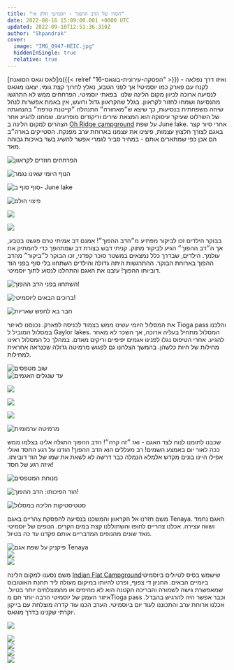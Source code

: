 ```yaml
---
title: "חסדו של הדב ההפוך - יוסמיטי חלק א׳"
date: 2022-08-16 15:09:00.001 +0000 UTC
updated: 2022-09-10T12:51:36.310Z
author: "Shpandrak"
cover:
  image: "IMG_0947-HEIC.jpg"
  hiddenInSingle: true
  relative: true
---
```


מ[לאס וגאס הסואנת]({{< relref "16-הפסקה-עירונית-בוגאס" >}}) - ואיזו דרך נפלאה לקנח עם פארק כמו יוסמיטי! אך לפני הטבע, נאלץ לחרוך קצת גומי. יצאנו מוגאס לנסיעה ארוכה לכיוון מקום הלינה שלנו  בפאתי יוסמיטי. הפרחחים ממש לא התרגשו מהנסיעה ושמחו לחזור לקראוון. בגלל שהקראוון גדול ורועש, אין באמת אפשרות לנהל שיחה משפחתית בנסיעות, כך שיצא ש״מאחורה״ התנהלה ״קייטנת טרפת״ בהנהגתה של השרלוט שעיקר עיסוקה הוא המצאת שירים וריקודים מופרעים. שמחנו להגיע אחר הצהרים למקום הלינה ב [Oh Ridge campground](https://www.recreation.gov/camping/campgrounds/232269?tab=info) על שפת June lake. אחרי סיור קצר באגם לצורך חלצוץ עצמות, פיצינו את עצמנו בארוחת ערב מפנקת. הסטייקים בארה״ב הם אכן כפי שמתארים אותם - במחיר סביר לגמרי אפשר להשיג בשר באיכות גבוהה מאד.

![](IMG_0933-HEIC.jpg "הפרחחים חוזרים לקראוון")

![](IMG_1387-HEIC.jpg "הנוף היומי שאינו נגמר")

![](IMG_1409-HEIC.jpg "סוף סוף ב- June lake")

![](IMG_0892-HEIC.jpg "פיצוי הולם")

![](IMG_0898-HEIC.jpg "")

![](IMG_0907-HEIC.jpg "")

בבוקר הילדים זכו לביקור מפתיע מ״הדב ההפוך״! אמנם דב אמיתי טרם פגשנו בטבע, אך ה״דב ההפוך״ הגיע לביקור מתוק. קניתי דבש בצורת דב שמתהפך כדי להמתיק את עולמך. הילדים, שבדרך כלל נמצאים במשטר סוכר קפדני, זכו הבוקר ל״ביקור״ מהדב ההפוך בארוחת הבוקר. ההתרגשות היתה גדולה והילדים השתחוו בלי סוף בפני הוד דוביותו ההפוך! עזבנו את האגם והתחלנו לנסוע לתוך יוסמיטי.

![](IMG_0917-HEIC.jpg "השתחוו בפני הדב ההפוך!")

![](IMG_0947-HEIC.jpg "ברוכים הבאים ליוסמיטי!")

![](IMG_0911-HEIC.jpg "חבר בא לחפש שאריות")

את המסלול היומי עשינו ממש בצמוד לכניסה לפארק. נכנסנו לאיזור Tioga pass והלכנו במסלול המוביל ל Gaylor lakes. המסלול מתחיל בעליה ארוכה, אך השכר לא מאחר להגיע. אחרי הטיפוס נגלו לפנינו אגמים יפיפיים וריקים מאדם. במהלך כל המסלול ראינו מחילות של חיות כלשהן. בהמשך הצלחנו גם לפגוש מרמיטה גדולה שכנראה אחראית למחילות.

![](IMG_0960-HEIC.jpg "שוב מטפסים")  
![](IMG_0983-HEIC.jpg "עד שנגלים האגמים")

![](IMG_1028-HEIC.jpg "")

![](IMG_1031-HEIC.jpg "")

![](IMG_1083-HEIC.jpg "")

![](IMG_1477.JPG "מרמיטה ערמומית")

שכבנו לתומנו לנוח לצד האגם - ואז ״זה קרה״! הדב ההפוך התגלה אלינו בצלמו ממש ככה לאור יום באמצע השמים! רב מעללים הוא הדב ההפוך! הודנו על רגע החסד ואולי אפילו היינו בונים מקדש אלמלא הנמלה כבר דרשה לא לשאת את שמו של הוד דוביותו. איזה רגע של חסד!

![](IMG_1076-HEIC.jpg "מנוחת המטפסים")

![](IMG_1082-HEIC.jpg "הוד הפיכותו: הדב ההפוך!")

![](gsts.png "סטטיסטיקות הליכה במסלול")

משם חזרנו אל הקראוון והמשכנו בנסיעה להפסקת צהריים באגם Tenaya. האגם נחמד ושווה עצירה. אכלנו צהריים לחופו והשתוללנו קצת במים הקרים. הנופים של יוסמיטי מאד שונים מהנופים המדבריים אותם פקדנו עד כה בטיול. 

![](IMG_1110-HEIC.jpg "פיקניק על שפת אגם Tenaya")  
![](IMG_1140.JPG "")  
![](IMG_1151-HEIC.jpg "")

משם נסענו למקום הלינה [Indian Flat Campground](http://www.indianflatrvpark.com/)שישמש בסיס לטיולים ביוסמיטי ביומיים הבאים. החניון די צפוף, ופרט להיותו במיקום מעולה ליד תחנת האוטובוס שמאפשרת גישה לשמורה והבריכה הקטנה הוא לא מהיפים או מהמוצלחים יותר בטיול. איזור העמק של יוסמיטי הרבה יותר חם מTioga pass וכבר אפשר היה להרגיש בהבדל. אכלנו ארוחת ערב והתכוננו לעוד יום ביוסמיטי. הערב הכנו עוד קדרה מוצלחת עם בייקון יוקרתי שקנינו בדרך מוגאס.

![](IMG_1158-HEIC.jpg "")

![](IMG_1164-HEIC.jpg "")  
![](IMG_1353-HEIC.jpg "")  
![](IMG_1167-HEIC.jpg "")  
![](IMG_1354-HEIC.jpg "")
